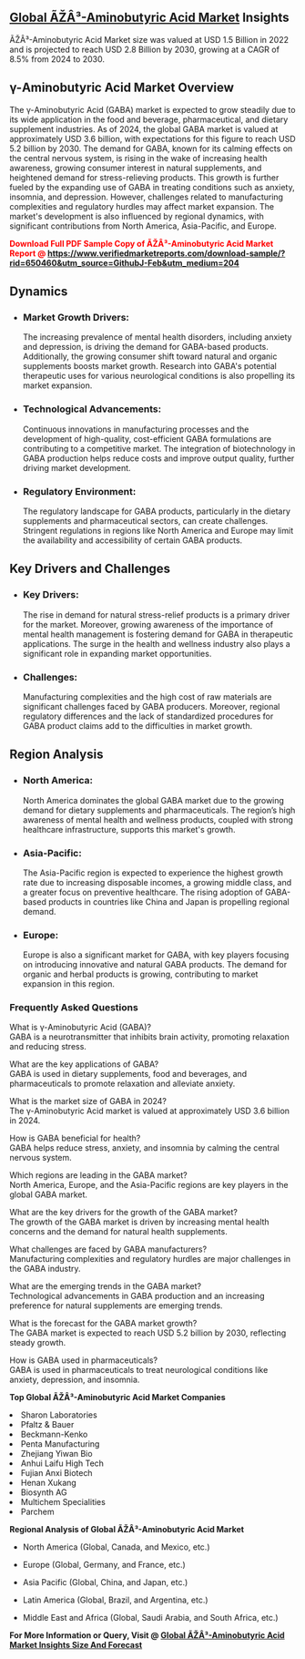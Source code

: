 <h2><a href="https://www.verifiedmarketreports.com/download-sample/?rid=650460&amp;utm_source=GithubJ&amp;utm_medium=204" target="_blank">Global ÃŽÂ³-Aminobutyric Acid Market</a> Insights</h2><p>ÃŽÂ³-Aminobutyric Acid Market size was valued at USD 1.5 Billion in 2022 and is projected to reach USD 2.8 Billion by 2030, growing at a CAGR of 8.5% from 2024 to 2030.</p><p> <!DOCTYPE html> <html lang="en"> <head> <meta charset="UTF-8"> <meta name="viewport" content="width=device-width, initial-scale=1.0"> <meta name="description" content="Explore the in-depth market analysis of γ-Aminobutyric Acid (GABA), including market size, dynamics, drivers, challenges, and regional analysis. Get insights into market value, segments, and FAQs."> <title>γ-Aminobutyric Acid Market Overview and Analysis</title> </head> <body> <h2>γ-Aminobutyric Acid Market Overview</h2> <p>The γ-Aminobutyric Acid (GABA) market is expected to grow steadily due to its wide application in the food and beverage, pharmaceutical, and dietary supplement industries. As of 2024, the global GABA market is valued at approximately USD 3.6 billion, with expectations for this figure to reach USD 5.2 billion by 2030. The demand for GABA, known for its calming effects on the central nervous system, is rising in the wake of increasing health awareness, growing consumer interest in natural supplements, and heightened demand for stress-relieving products. This growth is further fueled by the expanding use of GABA in treating conditions such as anxiety, insomnia, and depression. However, challenges related to manufacturing complexities and regulatory hurdles may affect market expansion. The market's development is also influenced by regional dynamics, with significant contributions from North America, Asia-Pacific, and Europe. <p><strong><p><span class=""><span style="color: #ff0000;"><strong>Download Full PDF Sample Copy of ÃŽÂ³-Aminobutyric Acid Market Report</strong> @ </span><a href="https://www.verifiedmarketreports.com/download-sample/?rid=650460&amp;utm_source=GithubJ-Feb&amp;utm_medium=204" target="_blank">https://www.verifiedmarketreports.com/download-sample/?rid=650460&amp;utm_source=GithubJ-Feb&amp;utm_medium=204</a></span></p></strong></p> <h2>Dynamics</h2> <ul> <li> <h3>Market Growth Drivers:</h3> <p>The increasing prevalence of mental health disorders, including anxiety and depression, is driving the demand for GABA-based products. Additionally, the growing consumer shift toward natural and organic supplements boosts market growth. Research into GABA's potential therapeutic uses for various neurological conditions is also propelling its market expansion.</p> </li> <li> <h3>Technological Advancements:</h3> <p>Continuous innovations in manufacturing processes and the development of high-quality, cost-efficient GABA formulations are contributing to a competitive market. The integration of biotechnology in GABA production helps reduce costs and improve output quality, further driving market development.</p> </li> <li> <h3>Regulatory Environment:</h3> <p>The regulatory landscape for GABA products, particularly in the dietary supplements and pharmaceutical sectors, can create challenges. Stringent regulations in regions like North America and Europe may limit the availability and accessibility of certain GABA products.</p> </li> </ul> <h2>Key Drivers and Challenges</h2> <ul> <li> <h3>Key Drivers:</h3> <p>The rise in demand for natural stress-relief products is a primary driver for the market. Moreover, growing awareness of the importance of mental health management is fostering demand for GABA in therapeutic applications. The surge in the health and wellness industry also plays a significant role in expanding market opportunities.</p> </li> <li> <h3>Challenges:</h3> <p>Manufacturing complexities and the high cost of raw materials are significant challenges faced by GABA producers. Moreover, regional regulatory differences and the lack of standardized procedures for GABA product claims add to the difficulties in market growth.</p> </li> </ul> <h2>Region Analysis</h2> <ul> <li> <h3>North America:</h3> <p>North America dominates the global GABA market due to the growing demand for dietary supplements and pharmaceuticals. The region’s high awareness of mental health and wellness products, coupled with strong healthcare infrastructure, supports this market's growth.</p> </li> <li> <h3>Asia-Pacific:</h3> <p>The Asia-Pacific region is expected to experience the highest growth rate due to increasing disposable incomes, a growing middle class, and a greater focus on preventive healthcare. The rising adoption of GABA-based products in countries like China and Japan is propelling regional demand.</p> </li> <li> <h3>Europe:</h3> <p>Europe is also a significant market for GABA, with key players focusing on introducing innovative and natural GABA products. The demand for organic and herbal products is growing, contributing to market expansion in this region.</p> </li> </ul> <h3>Frequently Asked Questions</h3> <p>What is γ-Aminobutyric Acid (GABA)?<br>GABA is a neurotransmitter that inhibits brain activity, promoting relaxation and reducing stress.</p> <p>What are the key applications of GABA?<br>GABA is used in dietary supplements, food and beverages, and pharmaceuticals to promote relaxation and alleviate anxiety.</p> <p>What is the market size of GABA in 2024?<br>The γ-Aminobutyric Acid market is valued at approximately USD 3.6 billion in 2024.</p> <p>How is GABA beneficial for health?<br>GABA helps reduce stress, anxiety, and insomnia by calming the central nervous system.</p> <p>Which regions are leading in the GABA market?<br>North America, Europe, and the Asia-Pacific regions are key players in the global GABA market.</p> <p>What are the key drivers for the growth of the GABA market?<br>The growth of the GABA market is driven by increasing mental health concerns and the demand for natural health supplements.</p> <p>What challenges are faced by GABA manufacturers?<br>Manufacturing complexities and regulatory hurdles are major challenges in the GABA industry.</p> <p>What are the emerging trends in the GABA market?<br>Technological advancements in GABA production and an increasing preference for natural supplements are emerging trends.</p> <p>What is the forecast for the GABA market growth?<br>The GABA market is expected to reach USD 5.2 billion by 2030, reflecting steady growth.</p> <p>How is GABA used in pharmaceuticals?<br>GABA is used in pharmaceuticals to treat neurological conditions like anxiety, depression, and insomnia.</p> </body> </html> </p><p><strong>Top Global ÃŽÂ³-Aminobutyric Acid Market Companies</strong></p><div data-test-id=""><p><li>Sharon Laboratories</li><li> Pfaltz & Bauer</li><li> Beckmann-Kenko</li><li> Penta Manufacturing</li><li> Zhejiang Yiwan Bio</li><li> Anhui Laifu High Tech</li><li> Fujian Anxi Biotech</li><li> Henan Xukang</li><li> Biosynth AG</li><li> Multichem Specialities</li><li> Parchem</li></p><div><strong>Regional Analysis of&nbsp;Global ÃŽÂ³-Aminobutyric Acid Market</strong></div><ul><li dir="ltr"><p dir="ltr">North America&nbsp;(Global, Canada, and Mexico, etc.)</p></li><li dir="ltr"><p dir="ltr">Europe (Global, Germany, and France, etc.)</p></li><li dir="ltr"><p dir="ltr">Asia Pacific&nbsp;(Global, China, and Japan, etc.)</p></li><li dir="ltr"><p dir="ltr">Latin America&nbsp;(Global, Brazil, and Argentina, etc.)</p></li><li dir="ltr">Middle East and Africa&nbsp;(Global, Saudi Arabia, and South Africa, etc.)</li></ul><p><strong>For More Information or Query, Visit @&nbsp;</strong><strong><a href="https://www.verifiedmarketreports.com/product/gamma-aminobutyric-acid-market/?utm_source=GithubJ&amp;utm_medium=204" target="_blank">Global ÃŽÂ³-Aminobutyric Acid Market Insights Size And Forecast</a></strong></p></div>
